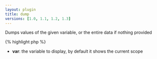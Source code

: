 ```yaml
---
layout: plugin
title: dump
versions: [1.0, 1.1, 1.2, 1.3]
---
```


Dumps values of the given variable, or the entire data if nothing provided
<div class="code-box">
{% highlight php %}
<?php
dump([ $var = '$' ])
{% endhighlight %}
</div>

* **var**: the variable to display, by default it shows the current scope
